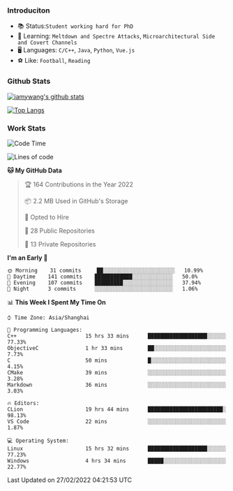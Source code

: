 ### Introduciton

- 📚 Status:`Student working hard for PhD`
- 🔎 Learning: `Meltdown and Spectre Attacks`, `Microarchitectural Side and Covert Channels`
- 🖥️ Languages: `C/C++`, `Java`, `Python`, `Vue.js`
- ⚽ Like: `Football`, `Reading`

### Github Stats

[![iamywang's github stats](https://github-readme-stats.vercel.app/api?username=iamywang&count_private=true&show_icons=true)]()

[![Top Langs](https://github-readme-stats.vercel.app/api/top-langs/?username=iamywang&layout=compact)]()

### Work Stats

<!--START_SECTION:waka-->
![Code Time](http://img.shields.io/badge/Code%20Time-126%20hrs%2054%20mins-blue)

![Lines of code](https://img.shields.io/badge/From%20Hello%20World%20I%27ve%20Written-852%20Thousand%20lines%20of%20code-blue)

**🐱 My GitHub Data** 

> 🏆 164 Contributions in the Year 2022
 > 
> 📦 2.2 MB Used in GitHub's Storage 
 > 
> 💼 Opted to Hire
 > 
> 📜 28 Public Repositories 
 > 
> 🔑 13 Private Repositories  
 > 
**I'm an Early 🐤** 

```text
🌞 Morning    31 commits     ██░░░░░░░░░░░░░░░░░░░░░░░   10.99% 
🌆 Daytime    141 commits    ████████████░░░░░░░░░░░░░   50.0% 
🌃 Evening    107 commits    █████████░░░░░░░░░░░░░░░░   37.94% 
🌙 Night      3 commits      ░░░░░░░░░░░░░░░░░░░░░░░░░   1.06%

```


📊 **This Week I Spent My Time On** 

```text
⌚︎ Time Zone: Asia/Shanghai

💬 Programming Languages: 
C++                      15 hrs 33 mins      ███████████████████░░░░░░   77.33% 
ObjectiveC               1 hr 33 mins        ██░░░░░░░░░░░░░░░░░░░░░░░   7.73% 
C                        50 mins             █░░░░░░░░░░░░░░░░░░░░░░░░   4.15% 
CMake                    39 mins             ░░░░░░░░░░░░░░░░░░░░░░░░░   3.28% 
Markdown                 36 mins             ░░░░░░░░░░░░░░░░░░░░░░░░░   3.03%

🔥 Editors: 
CLion                    19 hrs 44 mins      ████████████████████████░   98.13% 
VS Code                  22 mins             ░░░░░░░░░░░░░░░░░░░░░░░░░   1.87%

💻 Operating System: 
Linux                    15 hrs 32 mins      ███████████████████░░░░░░   77.23% 
Windows                  4 hrs 34 mins       █████░░░░░░░░░░░░░░░░░░░░   22.77%

```


 Last Updated on 27/02/2022 04:21:53 UTC
<!--END_SECTION:waka-->
